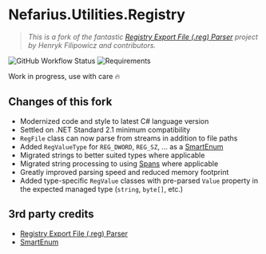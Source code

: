 # Nefarius.Utilities.Registry

> *This is a fork of the fantastic [Registry Export File (.reg) Parser](https://www.codeproject.com/Tips/125573/Registry-Export-File-reg-Parser) project by Henryk Filipowicz and contributors.*

![GitHub Workflow Status](https://img.shields.io/github/actions/workflow/status/nefarius/Nefarius.Utilities.Registry/dotnet.yml) ![Requirements](https://img.shields.io/badge/Requires-.NET%20Standard%202.1-blue.svg)

Work in progress, use with care 🔥

## Changes of this fork

- Modernized code and style to latest C# language version
- Settled on .NET Standard 2.1 minimum compatibility
- `RegFile` class can now parse from streams in addition to file paths
- Added `RegValueType` for `REG_DWORD`, `REG_SZ`, ... as a [SmartEnum](https://github.com/ardalis/SmartEnum)
- Migrated strings to better suited types where applicable
- Migrated string processing to using [Spans](https://learn.microsoft.com/en-us/dotnet/api/system.span-1?view=net-7.0) where applicable
- Greatly improved parsing speed and reduced memory footprint
- Added type-specific `RegValue` classes with pre-parsed `Value` property in the expected managed type (`string`, `byte[]`, etc.)

## 3rd party credits

- [Registry Export File (.reg) Parser](https://www.codeproject.com/Tips/125573/Registry-Export-File-reg-Parser)
- [SmartEnum](https://github.com/ardalis/SmartEnum)
